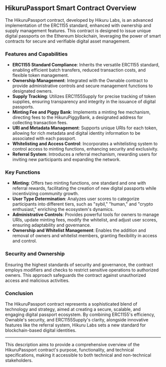 ## HikuruPassport Smart Contract Overview

The HikuruPassport contract, developed by Hikuru Labs, is an advanced implementation of the ERC1155 standard, enhanced with ownership and supply management features. This contract is designed to issue unique digital passports on the Ethereum blockchain, leveraging the power of smart contracts for secure and verifiable digital asset management.

### Features and Capabilities

- **ERC1155 Standard Compliance**: Inherits the versatile ERC1155 standard, enabling efficient batch transfers, reduced transaction costs, and flexible token management.
- **Ownership Management**: Integrated with the Ownable contract to provide administrative controls and secure management functions to designated owners.
- **Supply Tracking**: Utilizes ERC1155Supply for precise tracking of token supplies, ensuring transparency and integrity in the issuance of digital passports.
- **Minting Fee and Piggy Bank**: Implements a minting fee mechanism, directing fees to the HikuruPiggyBank, a designated address for collecting transaction fees.
- **URI and Metadata Management**: Supports unique URIs for each token, allowing for rich metadata and digital identity information to be associated with each passport.
- **Whitelisting and Access Control**: Incorporates a whitelisting system to control access to minting functions, enhancing security and exclusivity.
- **Referral System**: Introduces a referral mechanism, rewarding users for inviting new participants and expanding the network.

### Key Functions

- **Minting**: Offers two minting functions, one standard and one with referral rewards, facilitating the creation of new digital passports while incentivizing community growth.
- **User Type Determination**: Analyzes user scores to categorize participants into different tiers, such as "sybil," "human," and "crypto enthusiast," enriching the ecosystem's dynamics.
- **Administrative Controls**: Provides powerful tools for owners to manage URIs, update minting fees, modify the whitelist, and adjust user scores, ensuring adaptability and governance.
- **Ownership and Whitelist Management**: Enables the addition and removal of owners and whitelist members, granting flexibility in access and control.

### Security and Ownership

Ensuring the highest standards of security and governance, the contract employs modifiers and checks to restrict sensitive operations to authorized owners. This approach safeguards the contract against unauthorized access and malicious activities.

### Conclusion

The HikuruPassport contract represents a sophisticated blend of technology and strategy, aimed at creating a secure, scalable, and engaging digital passport ecosystem. By combining ERC1155's efficiency, Ownable's security, and ERC1155Supply's clarity, alongside innovative features like the referral system, Hikuru Labs sets a new standard for blockchain-based digital identities.

---

This description aims to provide a comprehensive overview of the HikuruPassport contract's purpose, functionality, and technical specifications, making it accessible to both technical and non-technical stakeholders.
